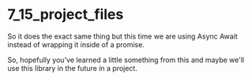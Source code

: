 # 7_15_project_files

So it does the exact same thing but this time we are using Async Await instead of wrapping it inside
of a promise.

So, hopefully you've learned a little something from this and maybe we'll use this library in the future
in a project.
